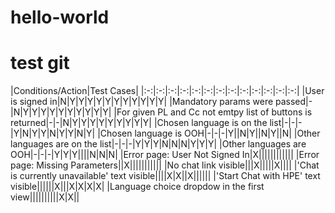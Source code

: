 # hello-world
# test git



|Conditions/Action|Test Cases|
|:-:|:-:|:-:|:-:|:-:|:-:|:-:|:-:|:-:|:-:|:-:|:-:|:-:|
|User is signed in|N|Y|Y|Y|Y|Y|Y|Y|Y|Y|Y|Y|
|Mandatory params were passed|-|N|Y|Y|Y|Y|Y|Y|Y|Y|Y|Y|
|For given PL and Cc not emtpy list of buttons is returned|-|-|N|Y|Y|Y|Y|Y|Y|Y|Y|Y|
|Chosen language is on the list|-|-|-|Y|N|Y|Y|N|Y|Y|N|Y|
|Chosen language is OOH|-|-|-|Y||N|Y||N|Y||N|
|Other languages are on the list|-|-|-|Y|Y|Y|N|N|N|Y|Y|Y|
|Other languages are OOH|-|-|-|Y|Y|Y||||N|N|N|
|Error page: User Not Signed In|X||||||||||||
|Error page: Missing Parameters||X|||||||||||
|No chat link visible|||X|||||X||||
|'Chat is currently unavailable' text visible||||X|X||X||||||
|'Start Chat with HPE' text visible||||||X|||X|X|X|X|
|Language choice dropdow in the first view||||||||||X|X||

